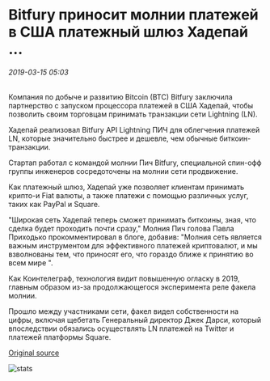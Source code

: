 # Bitfury приносит молнии платежей в США платежный шлюз Хадепай ...

###### 2019-03-15 05:03

Компания по добыче и развитию Bitcoin (BTC) Bitfury заключила партнерство с запуском процессора платежей в США Хадепай, чтобы позволить своим торговцам принимать транзакции сети Lightning (LN).

Хадепай реализовал Bitfury API Lightning ПИЧ для облегчения платежей LN, которые значительно быстрее и дешевле, чем обычные биткоин-транзакции.

Стартап работал с командой молнии Пич Bitfury, специальной спин-офф группы инженеров сосредоточены на молнии сети продвижение.

Как платежный шлюз, Хадепай уже позволяет клиентам принимать крипто-и Fiat валюты, а также платежи с помощью различных услуг, таких как PayPal и Square.

"Широкая сеть Хадепай теперь сможет принимать биткоины, зная, что сделка будет проходить почти сразу," Молния Пич голова Павла Приходько прокомментировал в блоге, добавив: "Молния сеть является важным инструментом для эффективного платежей криптовалют, и мы взволнованы тем, что приносят его, что гораздо ближе к принятию во всем мире ".

Как Коинтелеграф, технология видит повышенную огласку в 2019, главным образом из-за продолжающегося эксперимента реле факела молнии.

Прошло между участниками сети, факел видел собственности на цифры, включая щебетать Генеральный директор Джек Дарси, который впоследствии обязались осуществлять LN платежей на Twitter и платежей платформы Square.

[Original source](https://cointelegraph.com/news/bitfury-brings-lightning-payments-to-us-payment-gateway-hadepay)

![stats](https://c.statcounter.com/11760860/0/a89fa40b/1/ "stats")